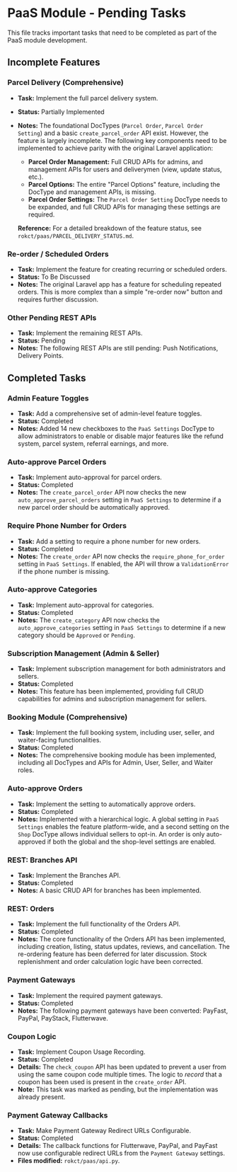 # PaaS Module - Pending Tasks

This file tracks important tasks that need to be completed as part of the PaaS module development.

## Incomplete Features

### Parcel Delivery (Comprehensive)
-   **Task:** Implement the full parcel delivery system.
-   **Status:** Partially Implemented
-   **Notes:** The foundational DocTypes (`Parcel Order`, `Parcel Order Setting`) and a basic `create_parcel_order` API exist. However, the feature is largely incomplete. The following key components need to be implemented to achieve parity with the original Laravel application:
    -   **Parcel Order Management:** Full CRUD APIs for admins, and management APIs for users and deliverymen (view, update status, etc.).
    -   **Parcel Options:** The entire "Parcel Options" feature, including the DocType and management APIs, is missing.
    -   **Parcel Order Settings:** The `Parcel Order Setting` DocType needs to be expanded, and full CRUD APIs for managing these settings are required.

    **Reference:** For a detailed breakdown of the feature status, see `rokct/paas/PARCEL_DELIVERY_STATUS.md`.

### Re-order / Scheduled Orders
-   **Task:** Implement the feature for creating recurring or scheduled orders.
-   **Status:** To Be Discussed
-   **Notes:** The original Laravel app has a feature for scheduling repeated orders. This is more complex than a simple "re-order now" button and requires further discussion.

### Other Pending REST APIs
-   **Task:** Implement the remaining REST APIs.
-   **Status:** Pending
-   **Notes:** The following REST APIs are still pending: Push Notifications, Delivery Points.

## Completed Tasks

### Admin Feature Toggles
-   **Task:** Add a comprehensive set of admin-level feature toggles.
-   **Status:** Completed
-   **Notes:** Added 14 new checkboxes to the `PaaS Settings` DocType to allow administrators to enable or disable major features like the refund system, parcel system, referral earnings, and more.

### Auto-approve Parcel Orders
-   **Task:** Implement auto-approval for parcel orders.
-   **Status:** Completed
-   **Notes:** The `create_parcel_order` API now checks the new `auto_approve_parcel_orders` setting in `PaaS Settings` to determine if a new parcel order should be automatically approved.

### Require Phone Number for Orders
-   **Task:** Add a setting to require a phone number for new orders.
-   **Status:** Completed
-   **Notes:** The `create_order` API now checks the `require_phone_for_order` setting in `PaaS Settings`. If enabled, the API will throw a `ValidationError` if the phone number is missing.

### Auto-approve Categories
-   **Task:** Implement auto-approval for categories.
-   **Status:** Completed
-   **Notes:** The `create_category` API now checks the `auto_approve_categories` setting in `PaaS Settings` to determine if a new category should be `Approved` or `Pending`.

### Subscription Management (Admin & Seller)
-   **Task:** Implement subscription management for both administrators and sellers.
-   **Status:** Completed
-   **Notes:** This feature has been implemented, providing full CRUD capabilities for admins and subscription management for sellers.

### Booking Module (Comprehensive)
-   **Task:** Implement the full booking system, including user, seller, and waiter-facing functionalities.
-   **Status:** Completed
-   **Notes:** The comprehensive booking module has been implemented, including all DocTypes and APIs for Admin, User, Seller, and Waiter roles.

### Auto-approve Orders
-   **Task:** Implement the setting to automatically approve orders.
-   **Status:** Completed
-   **Notes:** Implemented with a hierarchical logic. A global setting in `PaaS Settings` enables the feature platform-wide, and a second setting on the `Shop` DocType allows individual sellers to opt-in. An order is only auto-approved if both the global and the shop-level settings are enabled.

### REST: Branches API
-   **Task:** Implement the Branches API.
-   **Status:** Completed
-   **Notes:** A basic CRUD API for branches has been implemented.

### REST: Orders
-   **Task:** Implement the full functionality of the Orders API.
-   **Status:** Completed
-   **Notes:** The core functionality of the Orders API has been implemented, including creation, listing, status updates, reviews, and cancellation. The re-ordering feature has been deferred for later discussion. Stock replenishment and order calculation logic have been corrected.

### Payment Gateways
-   **Task:** Implement the required payment gateways.
-   **Status:** Completed
-   **Notes:** The following payment gateways have been converted: PayFast, PayPal, PayStack, Flutterwave.

### Coupon Logic
-   **Task:** Implement Coupon Usage Recording.
-   **Status:** Completed
-   **Details:** The `check_coupon` API has been updated to prevent a user from using the same coupon code multiple times. The logic to *record* that a coupon has been used is present in the `create_order` API.
-   **Note:** This task was marked as pending, but the implementation was already present.

### Payment Gateway Callbacks
-   **Task:** Make Payment Gateway Redirect URLs Configurable.
-   **Status:** Completed
-   **Details:** The callback functions for Flutterwave, PayPal, and PayFast now use configurable redirect URLs from the `Payment Gateway` settings.
-   **Files modified:** `rokct/paas/api.py`.